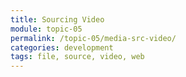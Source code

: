 ```yaml
---
title: Sourcing Video
module: topic-05
permalink: /topic-05/media-src-video/
categories: development
tags: file, source, video, web
---
```


<div class="divider-heading"></div>
